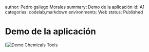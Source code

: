 author: Pedro gallego Morales
summary: Demo de la aplicación
id: A1
categories: codelab,markdown
environments: Web
status: Published

# Demo de la aplicación


[![Demo Chemicals Tools](https://youtu.be/59-pr6MsjKk)
